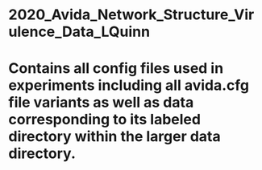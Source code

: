 # 2020_Avida_Network_Structure_Virulence_Data_LQuinn
# Contains all config files used in experiments including all avida.cfg file variants as well as data corresponding to its labeled directory within the larger data directory.
